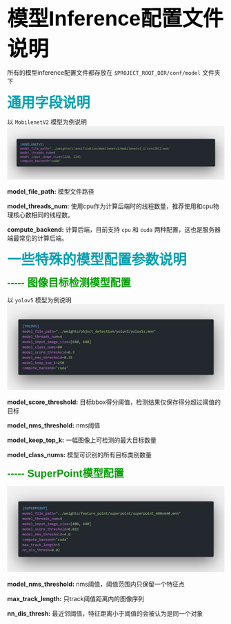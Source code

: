 <b><font color='black' size='8' face='Helvetica'> 模型Inference配置文件说明 </font></b>

所有的模型inference配置文件都存放在 `$PROJECT_ROOT_DIR/conf/model` 文件夹下

<b><font color='GrayB' size='6' face='Helvetica'> 通用字段说明 </font></b>

以 `MobilenetV2` 模型为例说明
![common_model_config](../resources/images/common_model_config_example.png)

**model_file_path:** 模型文件路径

**model_threads_num:** 使用cpu作为计算后端时的线程数量，推荐使用和cpu物理核心数相同的线程数。

**compute_backend:** 计算后端，目前支持 `cpu` 和 `cuda` 两种配置，这也是服务器端最常见的计算后端。

<b><font color='GrayB' size='6' face='Helvetica'> 一些特殊的模型配置参数说明 </font></b>

<b><font color='GrayZ' size='5' face='Helvetica'> ----- 图像目标检测模型配置 </font></b>

以 `yolov5` 模型为例说明
![yolov5_model_config](../resources/images/yolov5_model_cfg_example.png)

**model_score_threshold:** 目标bbox得分阈值，检测结果仅保存得分超过阈值的目标

**model_nms_threshold:** nms阈值

**model_keep_top_k:** 一幅图像上可检测的最大目标数量

**model_class_nums:** 模型可识别的所有目标类别数量

<b><font color='GrayZ' size='5' face='Helvetica'> ----- SuperPoint模型配置 </font></b>

![superpoint_model_config](../resources/images/superpoint_model_cfg_example.png)

**model_nms_threshold:** nms阈值，阈值范围内只保留一个特征点

**max_track_length:** 只track阈值距离内的图像序列

**nn_dis_thresh:** 最近邻阈值，特征距离小于阈值的会被认为是同一个对象
